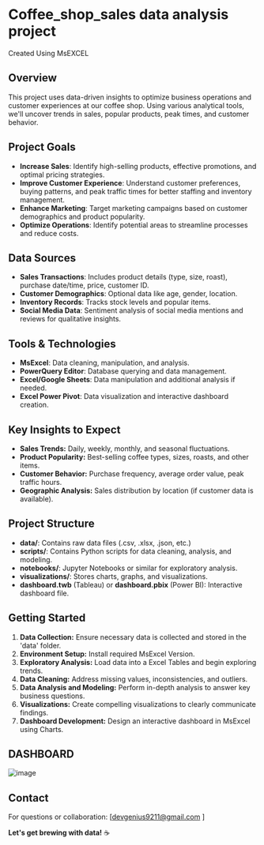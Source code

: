 # Coffee_shop_sales data analysis project

Created Using MsEXCEL 

## Overview

This project uses data-driven insights to optimize business operations and customer experiences at our coffee shop. Using various analytical tools, we'll uncover trends in sales, popular products, peak times, and customer behavior.

## Project Goals

* **Increase Sales**:  Identify high-selling products, effective promotions, and optimal pricing strategies.
* **Improve Customer Experience**: Understand customer preferences, buying patterns, and peak traffic times for better staffing and inventory management.
* **Enhance Marketing**: Target marketing campaigns based on customer demographics and product popularity.
* **Optimize Operations**: Identify potential areas to streamline processes and reduce costs.

## Data Sources

* **Sales Transactions**: Includes product details (type, size, roast), purchase date/time, price, customer ID.
* **Customer Demographics**: Optional data like age, gender, location.
* **Inventory Records**: Tracks stock levels and popular items.
* **Social Media Data**: Sentiment analysis of social media mentions and reviews for qualitative insights.

## Tools & Technologies

* **MsExcel**: Data cleaning, manipulation, and analysis.
* **PowerQuery Editor**: Database querying and data management.
* **Excel/Google Sheets**: Data manipulation and additional analysis if needed.
* **Excel Power Pivot**: Data visualization and interactive dashboard creation.

## Key Insights to Expect

* **Sales Trends:** Daily, weekly, monthly, and seasonal fluctuations.
* **Product Popularity:** Best-selling coffee types, sizes, roasts, and other items.
* **Customer Behavior:** Purchase frequency, average order value, peak traffic hours.
* **Geographic Analysis:**  Sales distribution by location (if customer data is available).

## Project Structure

* **data/**: Contains raw data files (.csv, .xlsx, .json, etc.)
* **scripts/**: Contains Python scripts for data cleaning, analysis, and modeling.
* **notebooks/**: Jupyter Notebooks or similar for exploratory analysis.
* **visualizations/**: Stores charts, graphs, and visualizations.
* **dashboard.twb** (Tableau) or **dashboard.pbix** (Power BI):  Interactive dashboard file.

## Getting Started

1. **Data Collection:** Ensure necessary data is collected and stored in the 'data' folder.
2. **Environment Setup:** Install required MsExcel Version.
3. **Exploratory Analysis:** Load data into a Excel Tables and begin exploring trends.
4. **Data Cleaning:** Address missing values, inconsistencies, and outliers.
5. **Data Analysis and Modeling:** Perform in-depth analysis to answer key business questions.
6. **Visualizations:** Create compelling visualizations to clearly communicate findings.
7. **Dashboard Development:** Design an interactive dashboard in MsExcel using Charts.


## DASHBOARD 

![image](https://github.com/thayeeb-9211/Coffee_shop_sales/assets/158462007/09eb78c2-f565-42eb-bc53-4cf6bbb13096)

## Contact

For questions or collaboration: [devgenius9211@gmail.com ] 

**Let's get brewing with data!** ☕️ 
